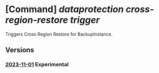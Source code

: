 # [Command] _dataprotection cross-region-restore trigger_

Triggers Cross Region Restore for BackupInstance.

## Versions

### [2023-11-01](/Resources/mgmt-plane/L3N1YnNjcmlwdGlvbnMve30vcmVzb3VyY2Vncm91cHMve30vcHJvdmlkZXJzL21pY3Jvc29mdC5kYXRhcHJvdGVjdGlvbi9sb2NhdGlvbnMve30vY3Jvc3NyZWdpb25yZXN0b3Jl/2023-11-01.xml) **Experimental**

<!-- mgmt-plane /subscriptions/{}/resourcegroups/{}/providers/microsoft.dataprotection/locations/{}/crossregionrestore 2023-11-01 -->
